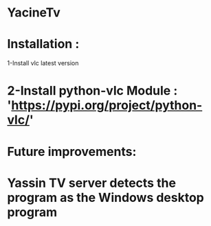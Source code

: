 # YacineTv
# Installation :
1-Install vlc latest version
# 2-Install python-vlc Module : 'https://pypi.org/project/python-vlc/'
# Future improvements:
# Yassin TV server detects the program as the Windows desktop program
